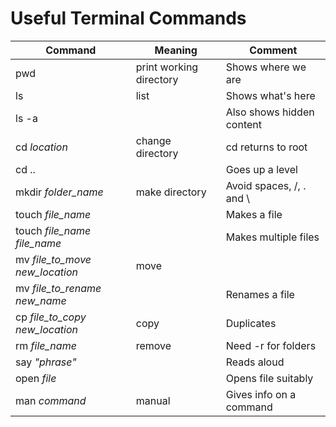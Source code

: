 # Useful Terminal Commands

|Command                                | Meaning                        | Comment                 |   
|---------------------------------------|--------------------------------|-------------------------|
|pwd                                    |print working directory         |Shows where we are       |   
|ls                                     |list                            |Shows what's here        | 
|ls -a                                  |                                |Also shows hidden content| 
|cd *location*                          |change directory                |cd returns to root       |
|cd ..                                  |                                |Goes up a level          |
|mkdir *folder_name*                    |make directory                  |Avoid spaces, /, . and \ |
|touch *file_name*                      |                                |Makes a file             |
|touch *file_name* *file_name*          |                                |Makes multiple files     |
|mv *file_to_move* *new_location*       |move                            |                         |
|mv *file_to_rename* *new_name*         |                                |Renames a file           |
|cp *file_to_copy* *new_location*       |copy                            |Duplicates               |
|rm *file_name*                         |remove                          |Need -r for folders      |
|say *"phrase"*                         |                                |Reads aloud              |
|open *file*                            |                                |Opens file suitably      |
|man *command*                          |manual                          |Gives info on a command  |

